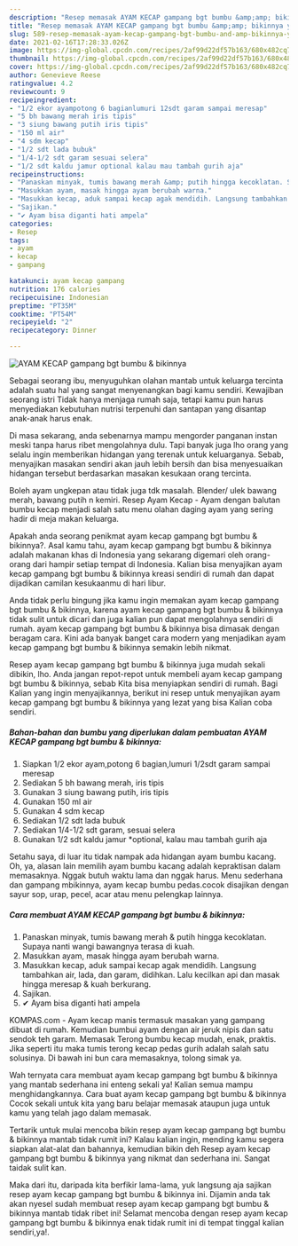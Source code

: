 ```yaml
---
description: "Resep memasak AYAM KECAP gampang bgt bumbu &amp;amp; bikinnya yang sedap dan Mudah Dibuat"
title: "Resep memasak AYAM KECAP gampang bgt bumbu &amp;amp; bikinnya yang sedap dan Mudah Dibuat"
slug: 589-resep-memasak-ayam-kecap-gampang-bgt-bumbu-and-amp-bikinnya-yang-sedap-dan-mudah-dibuat
date: 2021-02-16T17:28:33.026Z
image: https://img-global.cpcdn.com/recipes/2af99d22df57b163/680x482cq70/ayam-kecap-gampang-bgt-bumbu-bikinnya-foto-resep-utama.jpg
thumbnail: https://img-global.cpcdn.com/recipes/2af99d22df57b163/680x482cq70/ayam-kecap-gampang-bgt-bumbu-bikinnya-foto-resep-utama.jpg
cover: https://img-global.cpcdn.com/recipes/2af99d22df57b163/680x482cq70/ayam-kecap-gampang-bgt-bumbu-bikinnya-foto-resep-utama.jpg
author: Genevieve Reese
ratingvalue: 4.2
reviewcount: 9
recipeingredient:
- "1/2 ekor ayampotong 6 bagianlumuri 12sdt garam sampai meresap"
- "5 bh bawang merah iris tipis"
- "3 siung bawang putih iris tipis"
- "150 ml air"
- "4 sdm kecap"
- "1/2 sdt lada bubuk"
- "1/4-1/2 sdt garam sesuai selera"
- "1/2 sdt kaldu jamur optional kalau mau tambah gurih aja"
recipeinstructions:
- "Panaskan minyak, tumis bawang merah &amp; putih hingga kecoklatan. Supaya nanti wangi bawangnya terasa di kuah."
- "Masukkan ayam, masak hingga ayam berubah warna."
- "Masukkan kecap, aduk sampai kecap agak mendidih. Langsung tambahkan air, lada, dan garam, didihkan. Lalu kecilkan api dan masak hingga meresap &amp; kuah berkurang."
- "Sajikan."
- "✔ Ayam bisa diganti hati ampela"
categories:
- Resep
tags:
- ayam
- kecap
- gampang

katakunci: ayam kecap gampang 
nutrition: 176 calories
recipecuisine: Indonesian
preptime: "PT35M"
cooktime: "PT54M"
recipeyield: "2"
recipecategory: Dinner

---
```



![AYAM KECAP gampang bgt bumbu &amp; bikinnya](https://img-global.cpcdn.com/recipes/2af99d22df57b163/680x482cq70/ayam-kecap-gampang-bgt-bumbu-bikinnya-foto-resep-utama.jpg)

Sebagai seorang ibu, menyuguhkan olahan mantab untuk keluarga tercinta adalah suatu hal yang sangat menyenangkan bagi kamu sendiri. Kewajiban seorang istri Tidak hanya menjaga rumah saja, tetapi kamu pun harus menyediakan kebutuhan nutrisi terpenuhi dan santapan yang disantap anak-anak harus enak.

Di masa  sekarang, anda sebenarnya mampu mengorder panganan instan meski tanpa harus ribet mengolahnya dulu. Tapi banyak juga lho orang yang selalu ingin memberikan hidangan yang terenak untuk keluarganya. Sebab, menyajikan masakan sendiri akan jauh lebih bersih dan bisa menyesuaikan hidangan tersebut berdasarkan masakan kesukaan orang tercinta. 

Boleh ayam ungkepan atau tidak juga tdk masalah. Blender/ ulek bawang merah, bawang putih n kemiri. Resep Ayam Kecap - Ayam dengan balutan bumbu kecap menjadi salah satu menu olahan daging ayam yang sering hadir di meja makan keluarga.

Apakah anda seorang penikmat ayam kecap gampang bgt bumbu &amp; bikinnya?. Asal kamu tahu, ayam kecap gampang bgt bumbu &amp; bikinnya adalah makanan khas di Indonesia yang sekarang digemari oleh orang-orang dari hampir setiap tempat di Indonesia. Kalian bisa menyajikan ayam kecap gampang bgt bumbu &amp; bikinnya kreasi sendiri di rumah dan dapat dijadikan camilan kesukaanmu di hari libur.

Anda tidak perlu bingung jika kamu ingin memakan ayam kecap gampang bgt bumbu &amp; bikinnya, karena ayam kecap gampang bgt bumbu &amp; bikinnya tidak sulit untuk dicari dan juga kalian pun dapat mengolahnya sendiri di rumah. ayam kecap gampang bgt bumbu &amp; bikinnya bisa dimasak dengan beragam cara. Kini ada banyak banget cara modern yang menjadikan ayam kecap gampang bgt bumbu &amp; bikinnya semakin lebih nikmat.

Resep ayam kecap gampang bgt bumbu &amp; bikinnya juga mudah sekali dibikin, lho. Anda jangan repot-repot untuk membeli ayam kecap gampang bgt bumbu &amp; bikinnya, sebab Kita bisa menyiapkan sendiri di rumah. Bagi Kalian yang ingin menyajikannya, berikut ini resep untuk menyajikan ayam kecap gampang bgt bumbu &amp; bikinnya yang lezat yang bisa Kalian coba sendiri.

<!--inarticleads1-->

##### Bahan-bahan dan bumbu yang diperlukan dalam pembuatan AYAM KECAP gampang bgt bumbu &amp; bikinnya:

1. Siapkan 1/2 ekor ayam,potong 6 bagian,lumuri 1/2sdt garam sampai meresap
1. Sediakan 5 bh bawang merah, iris tipis
1. Gunakan 3 siung bawang putih, iris tipis
1. Gunakan 150 ml air
1. Gunakan 4 sdm kecap
1. Sediakan 1/2 sdt lada bubuk
1. Sediakan 1/4-1/2 sdt garam, sesuai selera
1. Gunakan 1/2 sdt kaldu jamur *optional, kalau mau tambah gurih aja


Setahu saya, di luar itu tidak nampak ada hidangan ayam bumbu kacang. Oh, ya, alasan lain memilih ayam bumbu kacang adalah kepraktisan dalam memasaknya. Nggak butuh waktu lama dan nggak harus. Menu sederhana dan gampang mbikinnya, ayam kecap bumbu pedas.cocok disajikan dengan sayur sop, urap, pecel, acar atau menu pelengkap lainnya. 

<!--inarticleads2-->

##### Cara membuat AYAM KECAP gampang bgt bumbu &amp; bikinnya:

1. Panaskan minyak, tumis bawang merah &amp; putih hingga kecoklatan. Supaya nanti wangi bawangnya terasa di kuah.
1. Masukkan ayam, masak hingga ayam berubah warna.
1. Masukkan kecap, aduk sampai kecap agak mendidih. Langsung tambahkan air, lada, dan garam, didihkan. Lalu kecilkan api dan masak hingga meresap &amp; kuah berkurang.
1. Sajikan.
1. ✔ Ayam bisa diganti hati ampela


KOMPAS.com - Ayam kecap manis termasuk masakan yang gampang dibuat di rumah. Kemudian bumbui ayam dengan air jeruk nipis dan satu sendok teh garam. Memasak Terong bumbu kecap mudah, enak, praktis. Jika seperti itu maka tumis terong kecap pedas gurih adalah salah satu solusinya. Di bawah ini bun cara memasaknya, tolong simak ya. 

Wah ternyata cara membuat ayam kecap gampang bgt bumbu &amp; bikinnya yang mantab sederhana ini enteng sekali ya! Kalian semua mampu menghidangkannya. Cara buat ayam kecap gampang bgt bumbu &amp; bikinnya Cocok sekali untuk kita yang baru belajar memasak ataupun juga untuk kamu yang telah jago dalam memasak.

Tertarik untuk mulai mencoba bikin resep ayam kecap gampang bgt bumbu &amp; bikinnya mantab tidak rumit ini? Kalau kalian ingin, mending kamu segera siapkan alat-alat dan bahannya, kemudian bikin deh Resep ayam kecap gampang bgt bumbu &amp; bikinnya yang nikmat dan sederhana ini. Sangat taidak sulit kan. 

Maka dari itu, daripada kita berfikir lama-lama, yuk langsung aja sajikan resep ayam kecap gampang bgt bumbu &amp; bikinnya ini. Dijamin anda tak akan nyesel sudah membuat resep ayam kecap gampang bgt bumbu &amp; bikinnya mantab tidak ribet ini! Selamat mencoba dengan resep ayam kecap gampang bgt bumbu &amp; bikinnya enak tidak rumit ini di tempat tinggal kalian sendiri,ya!.

